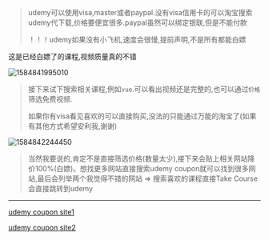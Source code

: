 > udemy可以使用visa,master或者paypal.没有visa信用卡的可以淘宝搜索udemy代下载,价格要便宜很多.paypal虽然可以绑定银联,但是不能付款
>
> ！！！udemy如果没有小飞机,速度会很慢,提前声明,不是所有都能白嫖

这是已经白嫖了的课程,视频质量真的不错

![1584841995010](C:\Users\a1690\AppData\Roaming\Typora\typora-user-images\1584841995010.png)

> 接下来试下搜索相关课程,例如`vue`.可以看出视频还是完整的,也可以通过`价格`筛选免费视频.
>
> 如果你有visa看见喜欢的可以直接购买,没法的只能通过万能的淘宝了(如果有其他方式希望安利我,谢谢)

![1584842244450](C:\Users\a1690\AppData\Roaming\Typora\typora-user-images\1584842244450.png)

> 当然我要说的,肯定不是直接筛选价格(数量太少),接下来会贴上相关网站降价100%(白嫖)。想找更多网站直接搜索udemy coupon就可以找到很多网站,最后会列举两个我觉得不错的网站 => 搜索喜欢的课程直接Take Course会直接跳转到udemy

---

[udemy coupon site1](https://www.discudemy.com/)

[udemy coupon site2](https://udemycoupon.learnviral.com/)